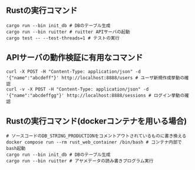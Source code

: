 ## Rustの実行コマンド
```shell
cargo run --bin init_db # DBのテーブル生成
cargo run --bin ruitter # ruitter APIサーバの起動
cargo test -- --test-threads=1 # テストの実行
```

## APIサーバの動作検証に有用なコマンド
```shell
curl -X POST -H "Content-Type: application/json" -d '{"name":"abcdeff"}' http://localhost:8888/users # ユーザ新規作成挙動の確認
curl -v -X POST -H "Content-Type: application/json" -d '{"name":"abcdeffgg"}' http://localhost:8888/sessions # ログイン挙動の確認
```


## Rustの実行コマンド(dockerコンテナを用いる場合)
```shell
# ソースコードのDB_STRING_PRODUCTIONをコメントアウトされているものに書き換える
docker compose run --rm rust_web_container /bin/bash # コンテナ内部でbash起動
cargo run --bin init_db # DBのテーブル生成
cargo run --bin ruitter # アヤメデータの読み書きプログラム実行
```
